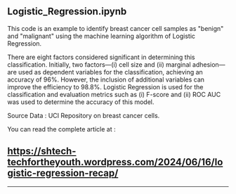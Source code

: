 **Logistic_Regression.ipynb**
-----------------------------------------------------------------------------------------

This code is an example to identify breast cancer cell samples as "benign" and "malignant" using the machine learning algorithm of Logistic Regression.

There are eight factors considered significant in determining this classification. Initially, two factors—(i) cell size and (ii) marginal adhesion—are used as dependent variables for the classification, achieving an accuracy of 96%. However, the inclusion of additional variables can improve the efficiency to 98.8%.
Logistic Regression is used for the classification and evaluation metrics such as (i) F-score and (ii) ROC AUC was used to determine the accuracy of this model. 

Source Data : UCI Repository on breast cancer cells. 

You can read the complete article at :

https://shtech-techfortheyouth.wordpress.com/2024/06/16/logistic-regression-recap/
--------------------------------------------------------------------------------------------
---------------------------------------------------------------------------------------------
